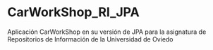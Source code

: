 # CarWorkShop_RI_JPA
Aplicación CarWorkShop en su versión de JPA para la asignatura de Repositorios de Información de la Universidad de Oviedo
